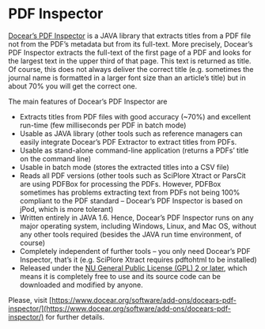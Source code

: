 # PDF Inspector

[Docear’s PDF Inspector](https://www.docear.org/software/add-ons/docears-pdf-inspector/) is a JAVA library that extracts titles from a PDF file not from the PDF’s metadata but from its full-text. More precisely, Docear’s PDF Inspector extracts the full-text of the first page of a PDF and looks for the largest text in the upper third of that page. This text is returned as title. Of course, this does not always deliver the correct title (e.g. sometimes the journal name is formatted in a larger font size than an article’s title) but in about 70% you will get the correct one.  

The main features of Docear’s PDF Inspector are

* Extracts titles from PDF files with good accuracy (~70%) and excellent run-time (few milliseconds per PDF in batch mode)
* Usable as JAVA library (other tools such as reference managers can easily integrate Docear’s PDF Extractor to extract titles from PDFs.
* Usable as stand-alone command-line application (returns a PDFs’ title on the command line)
* Usable in batch mode (stores the extracted titles into a CSV file)
* Reads all PDF versions (other tools such as SciPlore Xtract or ParsCit are using PDFBox for processing the PDFs. However, PDFBox sometimes has problems extracting text from PDFs not being 100% compliant to the PDF standard – Docear’s PDF Inspector is based on jPod, which is more tolerant)
* Written entirely in JAVA 1.6. Hence, Docear’s PDF Inspector runs on any major operating system, including Windows, Linux, and Mac OS, without any other tools required (besides the JAVA run time environment, of course)
* Completely independent of further tools – you only need Docear’s PDF Inspector, that’s it (e.g. SciPlore Xtract requires pdftohtml to be installed)
* Released under the [NU General Public License (GPL) 2 or later](http://www.gnu.org/licenses/gpl-2.0.html), which means it is completely free to use and its source code can be downloaded and modified by anyone.

Please, visit [https://www.docear.org/software/add-ons/docears-pdf-inspector/](https://www.docear.org/software/add-ons/docears-pdf-inspector/)
for further details.

